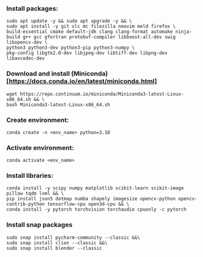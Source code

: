 ### Install packages:
```
sudo apt update -y && sudo apt upgrade -y && \
sudo apt install -y git vlc mc filezilla neovim meld firefox \
build-essential cmake default-jdk clang clang-format automake ninja-build g++ gcc gfortran protobuf-compiler libboost-all-dev swig libopencv-dev \
python3 python3-dev python3-pip python3-numpy \
pkg-config libgtk2.0-dev libjpeg-dev libtiff-dev libpng-dev libavcodec-dev
```

### Download and install (Miniconda)[https://docs.conda.io/en/latest/miniconda.html]
```
wget https://repo.continuum.io/miniconda/Miniconda3-latest-Linux-x86_64.sh && \
bash Miniconda3-latest-Linux-x86_64.sh
```

### Create environment:
```
conda create -n <env_name> python=3.10
```

### Activate environment:
```
conda activate <env_name>
```

### Install libraries:
```
conda install -y scipy numpy matplotlib scikit-learn scikit-image pillow tqdm lxml && \
pip install json5 dotmap numba shapely imagesize opencv-python opencv-contrib-python tensorflow-cpu open3d-cpu && \
conda install -y pytorch torchvision torchaudio cpuonly -c pytorch
```

### Install snap packages
```
sudo snap install pycharm-community --classic &&\
sudo snap install clion --classic &&\
sudo snap install blender --classic
```
